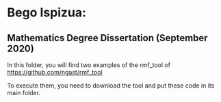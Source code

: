 # Bego Ispizua: 
## Mathematics Degree Dissertation (September 2020)

In this folder, you will find two examples of the rmf_tool of https://github.com/ngast/rmf_tool

To execute them, you need to download the tool and put these code in its main folder.
